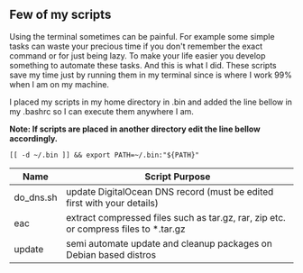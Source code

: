Few of my scripts
------------------------
Using the terminal sometimes can be painful. For example some simple
tasks can waste your precious time if you don't remember the exact
command or for just being lazy. To make your life easier you develop something
to automate these tasks. And this is what I did. These scripts save my time
just by running them in my terminal since is where I work 99% when I am on my machine.

I placed my scripts in my home directory in .bin and added the line
bellow in my .bashrc so I can execute them anywhere I am.

**Note: If scripts are placed in another directory edit the line bellow
accordingly.**
```
[[ -d ~/.bin ]] && export PATH=~/.bin:"${PATH}"
```

| Name | Script Purpose |
|-------------|-------------|
| do_dns.sh | update DigitalOcean DNS record (must be edited first with your details) |
| eac | extract compressed files such as tar.gz, rar, zip etc. or compress files to *.tar.gz |
| update | semi automate update and cleanup packages on Debian based distros |
